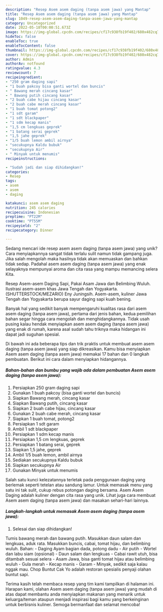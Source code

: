 ```yaml
---
description: "Resep Asem asem daging (tanpa asem jawa) yang Mantap"
title: "Resep Asem asem daging (tanpa asem jawa) yang Mantap"
slug: 1049-resep-asem-asem-daging-tanpa-asem-jawa-yang-mantap
category: Uncategorized
date: 2022-05-18T00:00:51.673Z
image: https://img-global.cpcdn.com/recipes/cf17c938fb19f402/680x482cq70/asem-asem-daging-tanpa-asem-jawa-foto-resep-utama.jpg
hideToc: false
enableToc: true
enableTocContent: false
thumbnail: https://img-global.cpcdn.com/recipes/cf17c938fb19f402/680x482cq70/asem-asem-daging-tanpa-asem-jawa-foto-resep-utama.jpg
cover: https://img-global.cpcdn.com/recipes/cf17c938fb19f402/680x482cq70/asem-asem-daging-tanpa-asem-jawa-foto-resep-utama.jpg
author: Admin
authorAv: notfound
ratingvalue: 4.3
reviewcount: 7
recipeingredient:
- "250 gram daging sapi"
- "1 buah pakcoy bisa ganti wortel dan buncis"
- " Bawang merah cincang kasar"
- " Bawang putih cincang kasar"
- "2 buah cabe hijau cincang kasar"
- "2 buah cabe merah cincang kasar"
- "1 buah tomat potong2"
- "1 sdt garam"
- "1 sdt blackpaper"
- "1 sdm kecap manis"
- "1,5 cm lengkuas geprek"
- "1 batang serai geprek"
- "1,5 jahe geprek"
- "1/5 buah lemon ambil airnya"
- "secukupnya Kaldu bubuk"
- "secukupnya Air"
- " Minyak untuk menumis"
recipeinstructions:

- "Sudah jadi dan siap dihidangkan!"
categories:
- Resep
tags:
- asem
- asem
- daging

katakunci: asem asem daging 
nutrition: 245 calories
recipecuisine: Indonesian
preptime: "PT22M"
cooktime: "PT55M"
recipeyield: "2"
recipecategory: Dinner

---
```





Sedang mencari ide resep asem asem daging (tanpa asem jawa) yang unik? Cara menyiapkannya sangat tidak terlalu sulit namun tidak gampang juga. Jika salah mengolah maka hasilnya tidak akan memuaskan dan bahkan tidak sedap. Padahal asem asem daging (tanpa asem jawa) yang enak selayaknya mempunyai aroma dan cita rasa yang mampu memancing selera Kita.





Resep Asem-asem Daging Sapi, Pakai Asam Jawa dan Belimbing Wuluh. Ilustrasi asem-asem khas Jawa Tengah dan Yogyakarta. (SHUTTERSTOCK/MEZARIO) Eny Juningsih. Asem-asem, kuliner Jawa Tengah dan Yogyakarta berupa sayur daging sapi kuah bening.

Banyak hal yang sedikit banyak mempengaruhi kualitas rasa dari asem asem daging (tanpa asem jawa), pertama dari jenis bahan, kedua pemilihan bahan segar hingga cara mengolah dan menghidangkannya. Tidak usah pusing kalau hendak menyiapkan asem asem daging (tanpa asem jawa) yang enak di rumah, karena asal sudah tahu triknya maka hidangan ini dapat jadi suguhan spesial.






Di bawah ini ada beberapa tips dan trik praktis untuk membuat asem asem daging (tanpa asem jawa) yang siap dikreasikan. Kamu bisa menyiapkan Asem asem daging (tanpa asem jawa) memakai 17 bahan dan 0 langkah pembuatan. Berikut ini cara dalam menyiapkan hidangannya.

<!--inarticleads1-->

##### Bahan-bahan dan bumbu yang wajib ada dalam pembuatan Asem asem daging (tanpa asem jawa):

1. Persiapkan 250 gram daging sapi
1. Gunakan 1 buah pakcoy (bisa ganti wortel dan buncis)
1. Siapkan  Bawang merah, cincang kasar
1. Siapkan  Bawang putih, cincang kasar
1. Siapkan 2 buah cabe hijau, cincang kasar
1. Gunakan 2 buah cabe merah, cincang kasar
1. Siapkan 1 buah tomat, potong2
1. Persiapkan 1 sdt garam
1. Ambil 1 sdt blackpaper
1. Persiapkan 1 sdm kecap manis
1. Persiapkan 1,5 cm lengkuas, geprek
1. Persiapkan 1 batang serai, geprek
1. Siapkan 1,5 jahe, geprek
1. Ambil 1/5 buah lemon, ambil airnya
1. Sediakan secukupnya Kaldu bubuk
1. Siapkan secukupnya Air
1. Gunakan  Minyak untuk menumis


Salah satu kunci kelezatannya terletak pada penggunaan daging yang berlemak seperti tetelan atau sandung lamur. Untuk memasak menu yang satu ini tak sulit, cukup rebus potongan daging bersama. Asem Asem Daging adalah kuliner dengan cita rasa yang unik. Lihat juga cara membuat Asem asem daging (tanpa asem jawa) dan masakan sehari-hari lainnya. 

<!--inarticleads2-->

##### Langkah-langkah untuk memasak Asem asem daging (tanpa asem jawa):


1. Selesai dan siap dihidangkan!

Tumis bawang merah dan bawang putih. Masukkan daun salam dan lengkuas, aduk rata. Masukkan buncis, cabai, tomat hijau, dan belimbing wuluh. Bahan: - Daging Ayam bagian dada, potong dadu - Air putih - Wortel dan labu siam (opsional) - Daun salam dan lengkuas - Cabai rawit utuh, bisa ditambah sesuai selera - Asam Jawa, bisa ganti tomat hijau atau belimbing wuluh - Gula merah - Kecap manis - Garam - Minyak, sedikit saja kalau nggak mau. Chop Buntut Cak Yo adalah restoran spesialis penyaji olahan buntut sapi. 

Terima kasih telah membaca resep yang tim kami tampilkan di halaman ini. Harapan kami, olahan Asem asem daging (tanpa asem jawa) yang mudah di atas dapat membantu anda menyiapkan makanan yang menarik untuk keluarga/teman ataupun menjadi inspirasi bagi kamu yang berkeinginan untuk berbisnis kuliner. Semoga bermanfaat dan selamat mencoba!
